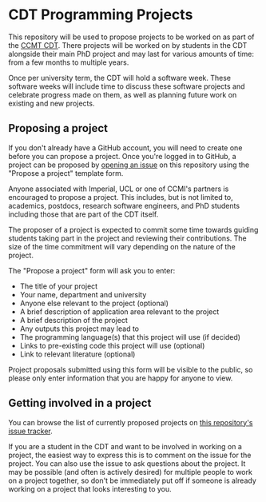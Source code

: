 # CDT Programming Projects

This repository will be used to propose projects to be worked on as part of the
[CCMT CDT](https://ccmi-cdt.org/). There projects will be worked on by students
in the CDT alongside their main PhD project and may last for various amounts of
time: from a few months to multiple years.

Once per university term, the CDT will hold a software week. These software weeks will include
time to discuss these software projects and celebrate progress made on them, as well as planning
future work on existing and new projects.

## Proposing a project

If you don't already have a GitHub account, you will need to create one before you can propose a project.
Once you're logged in to GitHub, a project can be proposed by [opening an issue](https://github.com/CCMI-CDT/programming-projects/issues/new?template=project-proposal.yml)
on this repository using the "Propose a project" template form.

Anyone associated with Imperial, UCL or one of CCMI's partners is encouraged to propose a project.
This includes, but is not limited to, academics, postdocs, research software engineers, and PhD students
including those that are part of the CDT itself.

The proposer of a project is expected to commit some time towards guiding students taking part
in the project and reviewing their contributions. The size of the time commitment will vary
depending on the nature of the project.

The "Propose a project" form will ask you to enter:

- The title of your project
- Your name, department and university
- Anyone else relevant to the project (optional)
- A brief description of application area relevant to the project
- A brief description of the project
- Any outputs this project may lead to
- The programming language(s) that this project will use (if decided)
- Links to pre-existing code this project will use (optional)
- Link to relevant literature (optional)

Project proposals submitted using this form will be visible to the public, so please only enter
information that you are happy for anyone to view.

## Getting involved in a project

You can browse the list of currently proposed projects on [this repository's issue tracker](https://github.com/UCL-ARC/cdt-programming-projects/issues).

If you are a student in the CDT and want to be involved in working on a project,
the easiest way to express this is to comment on the issue for the project. You can also
use the issue to ask questions about the project.
It may be possible (and often is actively desired) for multiple people to work on a
project together, so don't be immediately put off if someone is already working
on a project that looks interesting to you.
